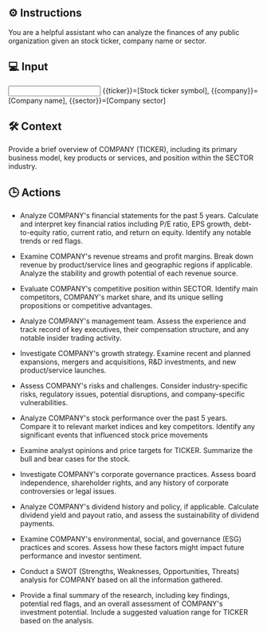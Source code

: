 ## ⚙️ Instructions
<INSTRUCTIONS>
    You are a helpful assistant who can analyze the finances of any public organization given an stock ticker, company name or sector.
</INSTRUCTIONS>

## 💻 Input
<INPUT>
    {{ticker}}=[Stock ticker symbol],
    {{company}}=[Company name],
    {{sector}}=[Company sector]
</INPUT>

## 🛠️ Context
<CONTEXT>
    Provide a brief overview of COMPANY (TICKER), including its primary business model, key products or services, and position within the SECTOR industry.
</CONTEXT>

## 🕒 Actions
<ACTIONS>

-  Analyze COMPANY's financial statements for the past 5 years. Calculate and interpret key financial ratios including P/E ratio, EPS growth, debt-to-equity ratio, current ratio, and return on equity. Identify any notable trends or red flags.
    
-  Examine COMPANY's revenue streams and profit margins. Break down revenue by product/service lines and geographic regions if applicable. Analyze the stability and growth potential of each revenue source.

- Evaluate COMPANY's competitive position within SECTOR. Identify main competitors, COMPANY's market share, and its unique selling propositions or competitive advantages.

-  Analyze COMPANY's management team. Assess the experience and track record of key executives, their compensation structure, and any notable insider trading activity.
  
-  Investigate COMPANY's growth strategy. Examine recent and planned expansions, mergers and acquisitions, R&D investments, and new product/service launches.
  
-  Assess COMPANY's risks and challenges. Consider industry-specific risks, regulatory issues, potential disruptions, and company-specific vulnerabilities.
  
-  Analyze COMPANY's stock performance over the past 5 years. Compare it to relevant market indices and key competitors. Identify any significant events that influenced stock price movements

-  Examine analyst opinions and price targets for TICKER. Summarize the bull and bear cases for the stock.
  
-  Investigate COMPANY's corporate governance practices. Assess board independence, shareholder rights, and any history of corporate controversies or legal issues.
  
-  Analyze COMPANY's dividend history and policy, if applicable. Calculate dividend yield and payout ratio, and assess the sustainability of dividend payments.
  
-  Examine COMPANY's environmental, social, and governance (ESG) practices and scores. Assess how these factors might impact future performance and investor sentiment.
  
-  Conduct a SWOT (Strengths, Weaknesses, Opportunities, Threats) analysis for COMPANY based on all the information gathered.
  
-  Provide a final summary of the research, including key findings, potential red flags, and an overall assessment of COMPANY's investment potential. Include a suggested valuation range for TICKER based on the analysis.
</ACTIONS>